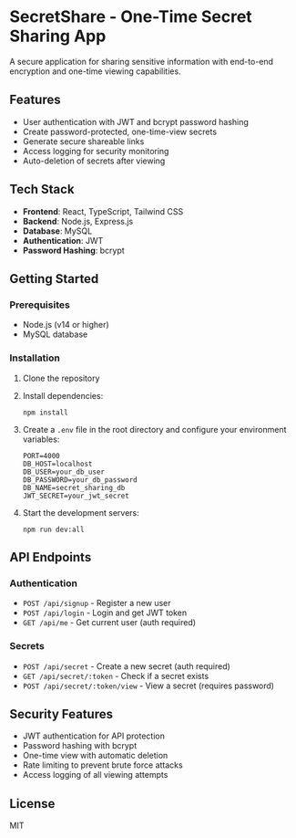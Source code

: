 # SecretShare - One-Time Secret Sharing App

A secure application for sharing sensitive information with end-to-end encryption and one-time viewing capabilities.

## Features

- User authentication with JWT and bcrypt password hashing
- Create password-protected, one-time-view secrets
- Generate secure shareable links
- Access logging for security monitoring
- Auto-deletion of secrets after viewing

## Tech Stack

- **Frontend**: React, TypeScript, Tailwind CSS
- **Backend**: Node.js, Express.js
- **Database**: MySQL
- **Authentication**: JWT
- **Password Hashing**: bcrypt

## Getting Started

### Prerequisites

- Node.js (v14 or higher)
- MySQL database

### Installation

1. Clone the repository
2. Install dependencies:
   ```
   npm install
   ```

3. Create a `.env` file in the root directory and configure your environment variables:
   ```
   PORT=4000
   DB_HOST=localhost
   DB_USER=your_db_user
   DB_PASSWORD=your_db_password
   DB_NAME=secret_sharing_db
   JWT_SECRET=your_jwt_secret
   ```

4. Start the development servers:
   ```
   npm run dev:all
   ```

## API Endpoints

### Authentication

- `POST /api/signup` - Register a new user
- `POST /api/login` - Login and get JWT token
- `GET /api/me` - Get current user (auth required)

### Secrets

- `POST /api/secret` - Create a new secret (auth required)
- `GET /api/secret/:token` - Check if a secret exists
- `POST /api/secret/:token/view` - View a secret (requires password)

## Security Features

- JWT authentication for API protection
- Password hashing with bcrypt
- One-time view with automatic deletion
- Rate limiting to prevent brute force attacks
- Access logging of all viewing attempts

## License

MIT